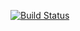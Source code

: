 [![Build Status](http://localhost:8080/buildStatus/icon?job=deployment&style=flat)](http://localhost:8080/job/deployment/)
